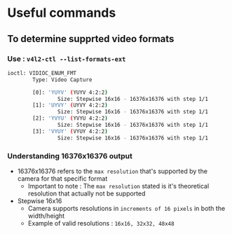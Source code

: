 # Useful commands

## To determine supprted video formats 
### Use : `v4l2-ctl --list-formats-ext`

```bash
ioctl: VIDIOC_ENUM_FMT
        Type: Video Capture

        [0]: 'YUYV' (YUYV 4:2:2)
                Size: Stepwise 16x16 - 16376x16376 with step 1/1
        [1]: 'UYVY' (UYVY 4:2:2)
                Size: Stepwise 16x16 - 16376x16376 with step 1/1
        [2]: 'YVYU' (YVYU 4:2:2)
                Size: Stepwise 16x16 - 16376x16376 with step 1/1
        [3]: 'VYUY' (VYUY 4:2:2)
                Size: Stepwise 16x16 - 16376x16376 with step 1/1
```

### Understanding 16376x16376 output
- 16376x16376 refers to the `max resolution` that's supported by the camera for that specific format
  - Important to note : The `max resolution` stated is it's theoretical resolution that actually not be supported 
- Stepwise 16x16
  - Camera supports resolutions in `increments of 16 pixels` in both the width/height 
  - Example of valid resolutions : `16x16, 32x32, 48x48`